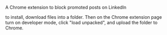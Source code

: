 A Chrome extension to block promoted posts on LinkedIn

to install, download files into a folder. Then on the Chrome extension page turn on developer mode, click "load unpacked", and upload the folder to Chrome.
